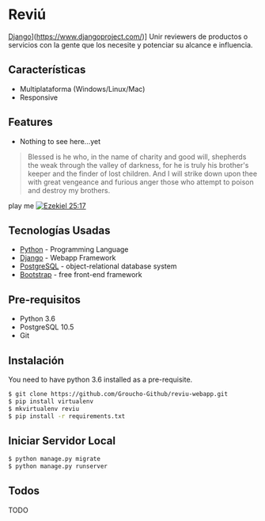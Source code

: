 # Reviú
[Django](http://nightcrawler2114.pythonanywhere.com/static/CV/img/django.png)](https://www.djangoproject.com/)]
Unir reviewers de productos o servicios con la gente que los necesite y potenciar su alcance e influencia.

## Características
* Multiplataforma (Windows/Linux/Mac)
* Responsive

## Features
  - Nothing to see here...yet

> Blessed is he who, in the name of charity and good will, shepherds the weak through the valley of darkness, for he is truly his brother's keeper and the finder of lost children. And I will strike down upon thee with great vengeance and furious anger those who attempt to poison and destroy my brothers.

play me
[![Ezekiel 25:17](http://img.youtube.com/vi/x2WK_eWihdU/0.jpg)](http://www.youtube.com/watch?v=x2WK_eWihdU?t=57)

## Tecnologías Usadas

* [Python](https://www.python.org/) - Programming Language
* [Django](https://www.djangoproject.com) - Webapp Framework
* [PostgreSQL](https://www.postgresql.org/) - object-relational database system
* [Bootstrap](https://getbootstrap.com/) - free front-end framework

## Pre-requisitos
* Python 3.6
* PostgreSQL 10.5
* Git

## Instalación
You need to have python 3.6 installed as a pre-requisite.
```sh
$ git clone https://github.com/Groucho-Github/reviu-webapp.git
$ pip install virtualenv
$ mkvirtualenv reviu
$ pip install -r requirements.txt
```
## Iniciar Servidor Local
```sh
$ python manage.py migrate
$ python manage.py runserver
```
## Todos
TODO
